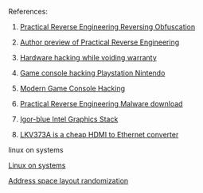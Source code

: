 

References:

1. [Practical Reverse Engineering Reversing Obfuscation](http://www.amazon.com/Practical-Reverse-Engineering-Reversing-Obfuscation/dp/1118787315)

2. [Author preview of Practical Reverse Engineering](https://www.reddit.com/r/ReverseEngineering/comments/1ya14w/the_book_practical_reverse_engineering_x86_x64/)

3. [Hardware hacking while voiding warranty](http://www.amazon.com/Hardware-Hacking-While-Voiding-Warranty/dp/1932266836/)

4. [Game console hacking Playstation Nintendo](http://www.amazon.com/Game-Console-Hacking-PlayStation-Nintendo/dp/1931836310/)

5. [Modern Game Console Hacking](https://www.cs.arizona.edu/~collberg/Teaching/466-566/2014/Resources/presentations/2012/topic1-final/report.pdf)

6. [Practical Reverse Engineering Malware download](https://grsecurity.net/malware_research/)

7. [Igor-blue Intel Graphics Stack](https://igor-blue.github.io/)

8. [LKV373A is a cheap HDMI to Ethernet converter](https://github.com/v3l0c1r4pt0r/lkv-wiki/wiki)


linux on systems

[Linux on systems](https://www.ibm.com/docs/en/linux-on-systems?topic=shutdown-kaslr)

[Address space layout randomization](https://en.wikipedia.org/wiki/Address_space_layout_randomization)
